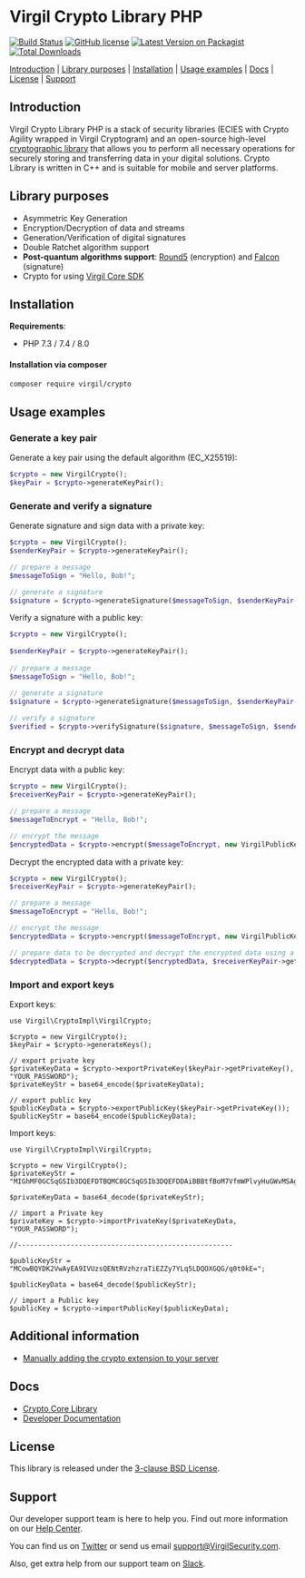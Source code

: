 # Virgil Crypto Library PHP 

[![Build Status](https://api.travis-ci.com/VirgilSecurity/virgil-crypto-php.svg?branch=master)](https://travis-ci.com/VirgilSecurity/virgil-crypto-php/)
[![GitHub license](https://img.shields.io/badge/license-BSD%203--Clause-blue.svg)](https://github.com/VirgilSecurity/virgil/blob/master/LICENSE)
[![Latest Version on Packagist](https://img.shields.io/packagist/v/virgil/crypto.svg?style=flat-square)](https://packagist.org/packages/virgil/crypto)
[![Total Downloads](https://img.shields.io/packagist/dt/virgil/crypto.svg?style=flat-square)](https://packagist.org/packages/virgil/crypto)

[Introduction](#introduction) | [Library purposes](#library-purposes) | [Installation](#installation) | [Usage examples](#usage-examples) | [Docs](#docs) | [License](#license) | [Support](#support)

## Introduction

Virgil Crypto Library PHP is a stack of security libraries (ECIES with Crypto Agility wrapped in Virgil Cryptogram) and an open-source high-level [cryptographic library](https://github.com/VirgilSecurity/virgil-crypto) that allows you to perform all necessary operations for securely storing and transferring data in your digital solutions. Crypto Library is written in C++ and is suitable for mobile and server platforms.

## Library purposes

* Asymmetric Key Generation
* Encryption/Decryption of data and streams
* Generation/Verification of digital signatures
* Double Ratchet algorithm support
* **Post-quantum algorithms support**: [Round5](https://round5.org/) (encryption) and [Falcon](https://falcon-sign.info/) (signature) 
* Crypto for using [Virgil Core SDK](https://github.com/VirgilSecurity/virgil-sdk-php)

## Installation

**Requirements**:
- PHP 7.3 / 7.4 / 8.0

#### Installation via composer

```bash
composer require virgil/crypto
```

## Usage examples

### Generate a key pair

Generate a key pair using the default algorithm (EC_X25519):
```php
$crypto = new VirgilCrypto();
$keyPair = $crypto->generateKeyPair();
```

### Generate and verify a signature

Generate signature and sign data with a private key:
```php
$crypto = new VirgilCrypto();
$senderKeyPair = $crypto->generateKeyPair();

// prepare a message
$messageToSign = "Hello, Bob!";

// generate a signature
$signature = $crypto->generateSignature($messageToSign, $senderKeyPair->getPrivateKey());
```

Verify a signature with a public key:
```php
$crypto = new VirgilCrypto();
    
$senderKeyPair = $crypto->generateKeyPair();    
    
// prepare a message
$messageToSign = "Hello, Bob!";

// generate a signature
$signature = $crypto->generateSignature($messageToSign, $senderKeyPair->getPrivateKey());
    
// verify a signature
$verified = $crypto->verifySignature($signature, $messageToSign, $senderKeyPair->getPublicKey());
```
### Encrypt and decrypt data

Encrypt data with a public key:

```php
$crypto = new VirgilCrypto();
$receiverKeyPair = $crypto->generateKeyPair();

// prepare a message
$messageToEncrypt = "Hello, Bob!";

// encrypt the message
$encryptedData = $crypto->encrypt($messageToEncrypt, new VirgilPublicKeyCollection($receiverKeyPair->getPublicKey()));
```
Decrypt the encrypted data with a private key:

```php
$crypto = new VirgilCrypto();
$receiverKeyPair = $crypto->generateKeyPair();

// prepare a message
$messageToEncrypt = "Hello, Bob!";

// encrypt the message
$encryptedData = $crypto->encrypt($messageToEncrypt, new VirgilPublicKeyCollection($receiverKeyPair->getPublicKey()));

// prepare data to be decrypted and decrypt the encrypted data using a private key
$decryptedData = $crypto->decrypt($encryptedData, $receiverKeyPair->getPrivateKey());
```

### Import and export keys

Export keys:

```
use Virgil\CryptoImpl\VirgilCrypto;

$crypto = new VirgilCrypto();
$keyPair = $crypto->generateKeys();

// export private key
$privateKeyData = $crypto->exportPrivateKey($keyPair->getPrivateKey(), "YOUR_PASSWORD");
$privateKeyStr = base64_encode($privateKeyData);

// export public key
$publicKeyData = $crypto->exportPublicKey($keyPair->getPrivateKey());
$publicKeyStr = base64_encode($publicKeyData);
```

Import keys:

```
use Virgil\CryptoImpl\VirgilCrypto;

$crypto = new VirgilCrypto();
$privateKeyStr = "MIGhMF0GCSqGSIb3DQEFDTBQMC8GCSqGSIb3DQEFDDAiBBBtfBoM7VfmWPlvyHuGWvMSAgIZ6zAKBggqhkiG9w0CCjAdBglghkgBZQMEASoEECwaKJKWFNn3OMVoUXEcmqcEQMZ+WWkmPqzwzJXGFrgS/+bEbr2DvreVgEUiLKrggmXL9ZKugPKG0VhNY0omnCNXDzkXi5dCFp25RLqbbSYsCyw=";

$privateKeyData = base64_decode($privateKeyStr);

// import a Private key
$privateKey = $crypto->importPrivateKey($privateKeyData, "YOUR_PASSWORD");

//-----------------------------------------------------

$publicKeyStr = "MCowBQYDK2VwAyEA9IVUzsQENtRVzhzraTiEZZy7YLq5LDQOXGQG/q0t0kE=";

$publicKeyData = base64_decode($publicKeyStr);

// import a Public key
$publicKey = $crypto->importPublicKey($publicKeyData);
```

## Additional information

- [Manually adding the crypto extension to your server](https://github.com/VirgilSecurity/virgil-cryptowrapper-php#additional-information)

## Docs

- [Crypto Core Library](https://github.com/VirgilSecurity/virgil-crypto)
- [Developer Documentation](https://developer.virgilsecurity.com/)

## License

This library is released under the [3-clause BSD License](LICENSE).

## Support
Our developer support team is here to help you. Find out more information on our [Help Center](https://help.virgilsecurity.com/).

You can find us on [Twitter](https://twitter.com/VirgilSecurity) or send us email support@VirgilSecurity.com.

Also, get extra help from our support team on [Slack](https://virgilsecurity.com/join-community).
